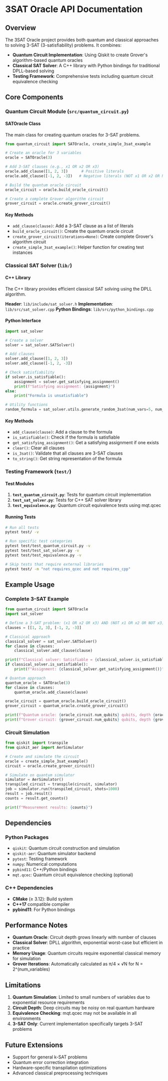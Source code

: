 # 3SAT Oracle API Documentation

## Overview

The 3SAT Oracle project provides both quantum and classical approaches to solving 3-SAT (3-satisfiability) problems. It combines:

- **Quantum Circuit Implementation**: Using Qiskit to create Grover's algorithm-based quantum oracles
- **Classical SAT Solver**: A C++ library with Python bindings for traditional DPLL-based solving
- **Testing Framework**: Comprehensive tests including quantum circuit equivalence checking

## Core Components

### Quantum Circuit Module (`src/quantum_circuit.py`)

#### SATOracle Class

The main class for creating quantum oracles for 3-SAT problems.

```python
from quantum_circuit import SATOracle, create_simple_3sat_example

# Create an oracle for 3 variables
oracle = SATOracle(3)

# Add 3-SAT clauses (e.g., x1 OR x2 OR x3)
oracle.add_clause([1, 2, 3])      # Positive literals
oracle.add_clause([-1, 2, -3])   # Negative literals (NOT x1 OR x2 OR NOT x3)

# Build the quantum oracle circuit
oracle_circuit = oracle.build_oracle_circuit()

# Create a complete Grover algorithm circuit
grover_circuit = oracle.create_grover_circuit()
```

#### Key Methods

- `add_clause(clause)`: Add a 3-SAT clause as a list of literals
- `build_oracle_circuit()`: Create the quantum oracle circuit
- `create_grover_circuit(iterations=None)`: Create complete Grover's algorithm circuit
- `create_simple_3sat_example()`: Helper function for creating test instances

### Classical SAT Solver (`lib/`)

#### C++ Library

The C++ library provides efficient classical SAT solving using the DPLL algorithm.

**Header**: `lib/include/sat_solver.h`
**Implementation**: `lib/src/sat_solver.cpp`
**Python Bindings**: `lib/src/python_bindings.cpp`

#### Python Interface

```python
import sat_solver

# Create a solver
solver = sat_solver.SATSolver()

# Add clauses
solver.add_clause([1, 2, 3])
solver.add_clause([-1, 2, -3])

# Check satisfiability
if solver.is_satisfiable():
    assignment = solver.get_satisfying_assignment()
    print(f"Satisfying assignment: {assignment}")
else:
    print("Formula is unsatisfiable")

# Utility functions
random_formula = sat_solver.utils.generate_random_3sat(num_vars=5, num_clauses=10)
```

#### Key Methods

- `add_clause(clause)`: Add a clause to the formula
- `is_satisfiable()`: Check if the formula is satisfiable
- `get_satisfying_assignment()`: Get a satisfying assignment if one exists
- `clear()`: Clear all clauses
- `is_3sat()`: Validate that all clauses are 3-SAT clauses
- `to_string()`: Get string representation of the formula

### Testing Framework (`test/`)

#### Test Modules

1. **`test_quantum_circuit.py`**: Tests for quantum circuit implementation
2. **`test_sat_solver.py`**: Tests for C++ SAT solver library
3. **`test_equivalence.py`**: Quantum circuit equivalence tests using mqt.qcec

#### Running Tests

```bash
# Run all tests
pytest test/ -v

# Run specific test categories
pytest test/test_quantum_circuit.py -v
pytest test/test_sat_solver.py -v
pytest test/test_equivalence.py -v

# Skip tests that require external libraries
pytest test/ -m "not requires_qcec and not requires_cpp"
```

## Example Usage

### Complete 3-SAT Example

```python
from quantum_circuit import SATOracle
import sat_solver

# Define a 3-SAT problem: (x1 OR x2 OR x3) AND (NOT x1 OR x2 OR NOT x3)
clauses = [[1, 2, 3], [-1, 2, -3]]

# Classical approach
classical_solver = sat_solver.SATSolver()
for clause in clauses:
    classical_solver.add_clause(clause)

print(f"Classical solver: Satisfiable = {classical_solver.is_satisfiable()}")
if classical_solver.is_satisfiable():
    print(f"Assignment: {classical_solver.get_satisfying_assignment()}")

# Quantum approach
quantum_oracle = SATOracle(3)
for clause in clauses:
    quantum_oracle.add_clause(clause)

oracle_circuit = quantum_oracle.build_oracle_circuit()
grover_circuit = quantum_oracle.create_grover_circuit()

print(f"Quantum oracle: {oracle_circuit.num_qubits} qubits, depth {oracle_circuit.depth()}")
print(f"Grover circuit: {grover_circuit.num_qubits} qubits, depth {grover_circuit.depth()}")
```

### Circuit Simulation

```python
from qiskit import transpile
from qiskit_aer import AerSimulator

# Create and simulate the circuit
oracle = create_simple_3sat_example()
circuit = oracle.create_grover_circuit()

# Simulate on quantum simulator
simulator = AerSimulator()
transpiled_circuit = transpile(circuit, simulator)
job = simulator.run(transpiled_circuit, shots=1000)
result = job.result()
counts = result.get_counts()

print(f"Measurement results: {counts}")
```

## Dependencies

### Python Packages

- `qiskit`: Quantum circuit construction and simulation
- `qiskit-aer`: Quantum simulator backend
- `pytest`: Testing framework
- `numpy`: Numerical computations
- `pybind11`: C++/Python bindings
- `mqt.qcec`: Quantum circuit equivalence checking (optional)

### C++ Dependencies

- **CMake** (≥ 3.12): Build system
- **C++17** compatible compiler
- **pybind11**: For Python bindings

## Performance Notes

- **Quantum Oracle**: Circuit depth grows linearly with number of clauses
- **Classical Solver**: DPLL algorithm, exponential worst-case but efficient in practice
- **Memory Usage**: Quantum circuits require exponential classical memory for simulation
- **Grover Iterations**: Automatically calculated as π/4 × √N for N = 2^(num_variables)

## Limitations

1. **Quantum Simulation**: Limited to small numbers of variables due to exponential resource requirements
2. **Circuit Depth**: Deep circuits may be noisy on real quantum hardware
3. **Equivalence Checking**: mqt.qcec may not be available in all environments
4. **3-SAT Only**: Current implementation specifically targets 3-SAT problems

## Future Extensions

- Support for general k-SAT problems
- Quantum error correction integration
- Hardware-specific transpilation optimizations
- Advanced classical preprocessing techniques